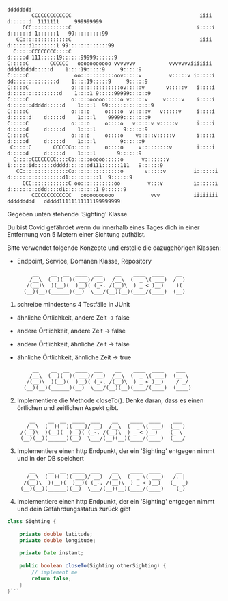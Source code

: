     
                                                                                                                    
                                                                                 dddddddd                           
            CCCCCCCCCCCCC                                          iiii              d::::::d  1111111     999999999    
         CCC::::::::::::C                                         i::::i             d::::::d 1::::::1   99:::::::::99  
       CC:::::::::::::::C                                          iiii              d::::::d1:::::::1 99:::::::::::::99
      C:::::CCCCCCCC::::C                                                            d:::::d 111:::::19::::::99999::::::9
    C:::::C       CCCCCC   ooooooooooo vvvvvvv           vvvvvvviiiiiii     ddddddddd:::::d    1::::19:::::9     9:::::9
    C:::::C               oo:::::::::::oov:::::v         v:::::v i:::::i   dd::::::::::::::d    1::::19:::::9     9:::::9
    C:::::C              o:::::::::::::::ov:::::v       v:::::v   i::::i  d::::::::::::::::d    1::::1 9:::::99999::::::9
    C:::::C              o:::::ooooo:::::o v:::::v     v:::::v    i::::i d:::::::ddddd:::::d    1::::l  99::::::::::::::9
    C:::::C              o::::o     o::::o  v:::::v   v:::::v     i::::i d::::::d    d:::::d    1::::l    99999::::::::9
    C:::::C              o::::o     o::::o   v:::::v v:::::v      i::::i d:::::d     d:::::d    1::::l         9::::::9 
    C:::::C              o::::o     o::::o    v:::::v:::::v       i::::i d:::::d     d:::::d    1::::l        9::::::9  
     C:::::C       CCCCCCo::::o     o::::o     v:::::::::v        i::::i d:::::d     d:::::d    1::::l       9::::::9   
      C:::::CCCCCCCC::::Co:::::ooooo:::::o      v:::::::v        i::::::id::::::ddddd::::::dd111::::::111   9::::::9    
       CC:::::::::::::::Co:::::::::::::::o       v:::::v         i::::::i d:::::::::::::::::d1::::::::::1  9::::::9     
         CCC::::::::::::C oo:::::::::::oo         v:::v          i::::::i  d:::::::::ddd::::d1::::::::::1 9::::::9      
            CCCCCCCCCCCCC   ooooooooooo            vvv           iiiiiiii   ddddddddd   ddddd11111111111199999999       
                                                                                                                     
                                                                                                                     
                                                                                                                     
                                                                                                                                                                                                                                                                                                                                                         
Gegeben unten stehende  'Sighting' Klasse.
 
Du bist Covid gefährdet wenn du innerhalb eines Tages dich
in einer Entfernung von 5 Metern einer Sichtung aufhälst.
 
Bitte verwendet folgende Konzepte und erstelle die
dazugehörigen Klassen:
- Endpoint, Service, Domänen Klasse, Repository
 

           __    __  __  ____  ___    __    ____  ____    __
          /__\  (  )(  )( ___)/ __)  /__\  (  _ \( ___)  /  )
         /(__)\  )(__)(  )__)( (_-. /(__)\  ) _ < )__)    )(
        (__)(__)(______)(__)  \___/(__)(__)(____/(____)  (__)
 
1. schreibe mindestens 4 Testfälle in JUnit 
 - ähnliche Örtlichkeit, andere Zeit -> false
- andere Örtlichkeit, andere Zeit -> false
- andere Örtlichkeit, ähnliche Zeit -> false
- ähnliche Örtlichkeit, ähnliche Zeit -> true
 

           __    __  __  ____  ___    __    ____  ____    ___ 
          /__\  (  )(  )( ___)/ __)  /__\  (  _ \( ___)  (__ \
         /(__)\  )(__)(  )__)( (_-. /(__)\  ) _ < )__)    / _/
        (__)(__)(______)(__)  \___/(__)(__)(____/(____)  (____)
 
2. Implementiere die Methode closeTo(). Denke daran, dass
   es einen örtlichen und zeitlichen Aspekt gibt.
 

           __    __  __  ____  ___    __    ____  ____    ___
          /__\  (  )(  )( ___)/ __)  /__\  (  _ \( ___)  (__ )
        /(__)\  )(__)(  )__)( (_-. /(__)\  ) _ < )__)    (_ \
        (__)(__)(______)(__)  \___/(__)(__)(____/(____)  (___/
 
3. Implementiere einen http Endpunkt, der ein 'Sighting'
   entgegen nimmt und in der DB speichert
 
           __    __  __  ____  ___    __    ____  ____     __ 
          /__\  (  )(  )( ___)/ __)  /__\  (  _ \( ___)   /. |
         /(__)\  )(__)(  )__)( (_-. /(__)\  ) _ < )__)   (_  _)
        (__)(__)(______)(__)  \___/(__)(__)(____/(____)    (_)
 
4. Implementiere einen http Endpunkt, der ein 'Sighting'
   entgegen nimmt und dein Gefährdungsstatus zurück gibt
 

```java 
class Sighting {
 
    private double latitude;
    private double longitude;
 
    private Date instant;
 
    public boolean closeTo(Sighting otherSighting) {
        // implement me
        return false;
    }
}```
 
   

